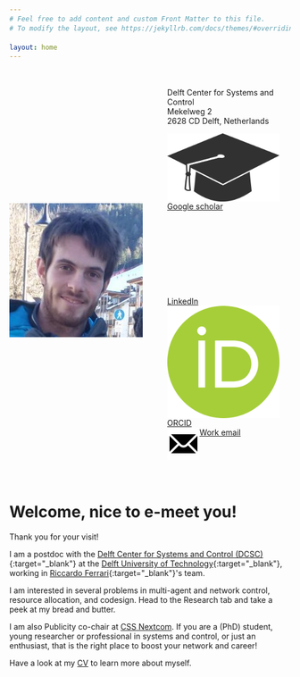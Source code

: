```yaml
---
# Feel free to add content and custom Front Matter to this file.
# To modify the layout, see https://jekyllrb.com/docs/themes/#overriding-theme-defaults

layout: home
---
```


<style>
.section {
    display: flex;
    flex-direction: row;
  }

  img {
    /* max-height:50%; */
    float: left;
    object-fit: contain;
  }
  
  .content {
    padding: 20px;
  }
</style>

<section class="section">
  <img src="/assets/myself.jpg" />
  <div class="content">
    <ul style="list-style-type:none;">
        <li>Delft Center for Systems and Control</li>
        <li>Mekelweg 2</li>
        <li>2628 CD Delft, Netherlands</li>
    </ul>
    <ul style="list-style-type:none;">
        <li><a href="https://scholar.google.com/citations?user=0Fv9vH8AAAAJ&hl=en&oi=ao" target="_blank"><img class="svg-icon" src="/assets/scholar-icon.svg">Google scholar</a></li>
        <li><a href="https://www.linkedin.com/in/luca-ballotta-5a607b145/" target="_blank"><svg class="svg-icon"><use xlink:href="{{ '/assets/minima-social-icons.svg#linkedin'}}"></use></svg>LinkedIn</a></li>
        <li><a href="https://orcid.org/0000-0002-6521-7142" target="_blank"><img class="svg-icon" src="/assets/orcid-icon.svg">ORCID</a></li>
        <li><a href="mailto:l.ballotta@tudelft.nl"><img class="svg-icon" src="/assets/email-icon.svg">Work email</a></li>
    </ul>
  </div>
</section>

<br>

<h1> Welcome, nice to e-meet you! </h1>

Thank you for your visit!

I am a postdoc with the
[Delft Center for Systems and Control (DCSC)](https://www.tudelft.nl/en/me/about/departments/delft-center-for-systems-and-control){:target="_blank"} 
at the [Delft University of Technology](https://www.tudelft.nl/en/){:target="_blank"}, 
working in [Riccardo Ferrari](https://www.dcsc.tudelft.nl/~riccardoferrar/){:target="_blank"}'s team.

I am interested in several problems in multi-agent and network control, resource allocation, and codesign.
Head to the Research tab and take a peek at my bread and butter.

I am also Publicity co-chair at [CSS Nextcom](https://sites.google.com/view/css-nextcom/).
If you are a (PhD) student, young researcher or professional in systems and control,
or just an enthusiast, that is the right place to boost your network and career! 

Have a look at my [CV](/assets/Academic_cv.pdf) to learn more about myself.